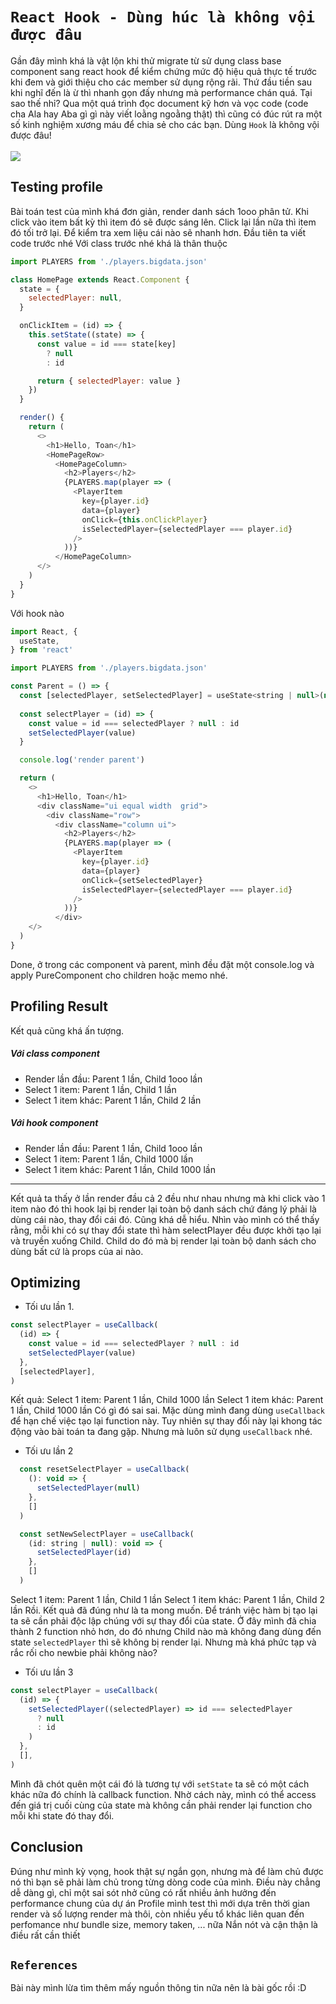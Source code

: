 # `React Hook - Dùng húc là không vội được đâu`
Gần đây mình khá là vật lộn khi thử migrate từ sử dụng class base component sang react hook để kiểm chứng mức độ hiệu quả thực tế trước khi đem và giới thiệu cho các member sử dụng rộng rãi.
Thứ đầu tiền sau khi nghĩ đến là ừ thì nhanh gọn đấy nhưng mà performance chán quá. Tại sao thế nhỉ? Qua một quá trình đọc document kỹ hơn và vọc code (code cha Ala hay Aba gì gì này viết loằng ngoằng thật) thì cũng có đúc rút ra một số kinh nghiệm xương máu để chia sẻ cho các bạn. Dùng `Hook` là không vội được đâu!<br><br>
![](https://images.viblo.asia/3b9b3cd5-5376-4f5f-aa41-57dc9d46e045.png)
## Testing profile
Bài toán test của mình khá đơn giản, render danh sách 1ooo phân tử. Khi click vào item bất kỳ thì item đó sẽ được sáng lên. Click lại lần nữa thì item đó tối trở lại.
Để kiểm tra xem liệu cái nào sẽ nhanh hơn.
Đầu tiên ta viết code trước nhé
Với class trước nhé khá là thân thuộc
```js
import PLAYERS from './players.bigdata.json'

class HomePage extends React.Component {
  state = {
    selectedPlayer: null,
  }

  onClickItem = (id) => {
    this.setState((state) => {
      const value = id === state[key]
        ? null
        : id

      return { selectedPlayer: value }
    })
  }

  render() {
    return (
      <>
        <h1>Hello, Toan</h1>
        <HomePageRow>
          <HomePageColumn>
            <h2>Players</h2>
            {PLAYERS.map(player => (
              <PlayerItem
                key={player.id}
                data={player}
                onClick={this.onClickPlayer}
                isSelectedPlayer={selectedPlayer === player.id}
              />
            ))}
          </HomePageColumn>
      </>
    )
  }
}
```
Với hook nào
```js
import React, {
  useState,
} from 'react'

import PLAYERS from './players.bigdata.json'

const Parent = () => {
  const [selectedPlayer, setSelectedPlayer] = useState<string | null>(null)
  
  const selectPlayer = (id) => {
    const value = id === selectedPlayer ? null : id
    setSelectedPlayer(value)
  }

  console.log('render parent')

  return (
    <>
      <h1>Hello, Toan</h1>
      <div className="ui equal width  grid">
        <div className="row">
          <div className="column ui">
            <h2>Players</h2>
            {PLAYERS.map(player => (
              <PlayerItem
                key={player.id}
                data={player}
                onClick={setSelectedPlayer}
                isSelectedPlayer={selectedPlayer === player.id}
              />
            ))}
          </div>
    </>
  )
}
```
Done, ở trong các component và parent, mình đều đặt một console.log và apply PureComponent cho children hoặc memo nhé.

## Profiling Result
Kết quả cũng khá ấn tượng.
##### Với class component
* Render lần đầu: Parent 1 lần, Child 1ooo lần
* Select 1 item: Parent 1 lần, Child 1 lần
* Select 1 item khác: Parent 1 lần, Child 2 lần
##### Với hook component
* Render lần đầu: Parent 1 lần, Child 1ooo lần
* Select 1 item: Parent 1 lần, Child 1000 lần
* Select 1 item khác: Parent 1 lần, Child 1000 lần
---
Kết quả ta thấy ở lần render đầu cả 2 đều như nhau nhưng mà khi click vào 1 item nào đó thì hook lại bị render lại toàn bộ danh sách chứ đáng lý phải là dùng cái nào, thay đổi cái đó.
Cũng khá dễ hiểu. Nhìn vào mình có thể thấy rằng, mỗi khi có sự thay đổi state thì hàm selectPlayer đều được khởi tạo lại và truyền xuống Child. Child do đó mà bị render lại toàn bộ danh sách cho dùng bất cứ là props của ai nào.

## Optimizing
* Tối ưu lần 1.
```js
const selectPlayer = useCallback(
  (id) => {
    const value = id === selectedPlayer ? null : id
    setSelectedPlayer(value)
  },
  [selectedPlayer],
)
```
Kết quả:
Select 1 item: Parent 1 lần, Child 1000 lần
Select 1 item khác: Parent 1 lần, Child 1000 lần
Có gì đó sai sai.  Mặc dùng mình đang dùng `useCallback` để hạn chế việc tạo lại function này. Tuy nhiên sự thay đổi này lại khong tác động vào bài toán ta đang gặp. Nhưng mà luôn sử dụng `useCallback` nhé.
* Tối ưu lần 2
```js
  const resetSelectPlayer = useCallback(
    (): void => {
      setSelectedPlayer(null)
    },
    []
  )

  const setNewSelectPlayer = useCallback(
    (id: string | null): void => {
      setSelectedPlayer(id)
    },
    []
  )
```
Select 1 item: Parent 1 lần, Child 1 lần
Select 1 item khác: Parent 1 lần, Child 2 lần
Rồi. Kết quả đã đúng như là ta mong muốn. Để tránh việc hàm bị tạo lại ta sẽ cần phải độc lập chúng với sự thay đổi của state. Ở đây mình đã chia thành 2 function nhỏ hơn, do đó nhưng Child nào mà không đang dùng đến state `selectedPlayer` thì sẽ không bị render lại. Nhưng mà khá phức tạp và rắc rối cho newbie phải không nào?

* Tối ưu lần 3
```js
const selectPlayer = useCallback(
  (id) => {
    setSelectedPlayer((selectedPlayer) => id === selectedPlayer
      ? null
      : id
    )
  },
  [],
)
```
Mình đã chót quên một cái đó là tương tự với `setState` ta sẽ có một cách khác nữa đó chính là callback function. Nhờ cách này, mình có thể access đến giá trị cuối cùng của state mà không cần phải render lại function cho mỗi khi state đó thay đổi.

## Conclusion
Đúng như mình kỳ vọng, hook thật sự ngắn gọn, nhưng mà để làm chủ được nó thì bạn sẽ phải làm chủ trong từng dòng code của mình.
Điều này chẳng dễ dàng gì, chỉ một sai sót nhở cũng có rất nhiều ảnh hưởng đến performance chung của dự án
Profile mình test thì mới dựa trên thời gian render và số lượng render mà thôi, còn nhiều yếu tổ khác liên quan đến perfomance như bundle size, memory taken, ... nữa
Nắn nót và cận thận là điều rất cần thiết
## `References`
Bài này  mình lừa tìm thêm mấy nguồn thông tin nữa nên là bài gốc rồi :D